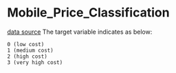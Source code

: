 # Mobile_Price_Classification
[data source](https://www.kaggle.com/iabhishekofficial/mobile-price-classification)
The target variable indicates as below:

    0 (low cost)
    1 (medium cost)
    2 (high cost)
    3 (very high cost)
